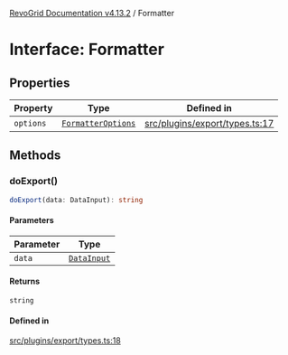 [RevoGrid Documentation v4.13.2](README.md) / Formatter

# Interface: Formatter

## Properties

| Property | Type | Defined in |
| ------ | ------ | ------ |
| `options` | [`FormatterOptions`](Interface.FormatterOptions.md) | [src/plugins/export/types.ts:17](https://github.com/revolist/revogrid/blob/4615a8613a8ac5464daeb17d7062361e3e3aa5d1/src/plugins/export/types.ts#L17) |

## Methods

### doExport()

```ts
doExport(data: DataInput): string
```

#### Parameters

| Parameter | Type |
| ------ | ------ |
| `data` | [`DataInput`](TypeAlias.DataInput.md) |

#### Returns

`string`

#### Defined in

[src/plugins/export/types.ts:18](https://github.com/revolist/revogrid/blob/4615a8613a8ac5464daeb17d7062361e3e3aa5d1/src/plugins/export/types.ts#L18)
